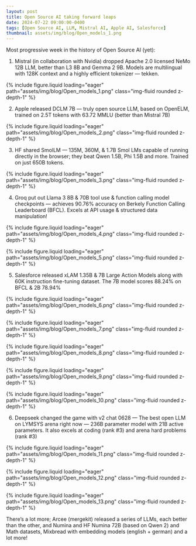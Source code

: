 ```yaml
---
layout: post
title: Open Source AI taking forward leaps
date: 2024-07-22 09:00:00-0400
tags: [Open Source AI, LLM, Mistral AI, Apple AI, Salesforce]
thumbnail: assets/img/blog/Open_models_1.png
---
```



Most progressive week in the history of Open Source AI (yet):

1. Mistral (in collaboration with Nvidia) dropped Apache 2.0 licensed NeMo 12B LLM, better than L3 8B and Gemma 2 9B. Models are multilingual with 128K context and a highly efficient tokenizer — tekken.

{% include figure.liquid loading="eager" path="assets/img/blog/Open_models_1.png" class="img-fluid rounded z-depth-1" %}

2. Apple released DCLM 7B — truly open source LLM, based on OpenELM, trained on 2.5T tokens with 63.72 MMLU (better than Mistral 7B)

{% include figure.liquid loading="eager" path="assets/img/blog/Open_models_2.png" class="img-fluid rounded z-depth-1" %}

3. HF shared SmolLM — 135M, 360M, & 1.7B Smol LMs capable of running directly in the browser; they beat Qwen 1.5B, Phi 1.5B and more. Trained on just 650B tokens.

{% include figure.liquid loading="eager" path="assets/img/blog/Open_models_3.png" class="img-fluid rounded z-depth-1" %}

4. Groq put out Llama 3 8B & 70B tool use & function calling model checkpoints — achieves 90.76% accuracy on Berkely Function Calling Leaderboard (BFCL). Excels at API usage & structured data manipulation!

{% include figure.liquid loading="eager" path="assets/img/blog/Open_models_4.png" class="img-fluid rounded z-depth-1" %}

{% include figure.liquid loading="eager" path="assets/img/blog/Open_models_5.png" class="img-fluid rounded z-depth-1" %}

5. Salesforce released xLAM 1.35B & 7B Large Action Models along with 60K instruction fine-tuning dataset. The 7B model scores 88.24% on BFCL & 2B 78.94%

{% include figure.liquid loading="eager" path="assets/img/blog/Open_models_6.png" class="img-fluid rounded z-depth-1" %}

{% include figure.liquid loading="eager" path="assets/img/blog/Open_models_7.png" class="img-fluid rounded z-depth-1" %}

{% include figure.liquid loading="eager" path="assets/img/blog/Open_models_8.png" class="img-fluid rounded z-depth-1" %}

{% include figure.liquid loading="eager" path="assets/img/blog/Open_models_9.png" class="img-fluid rounded z-depth-1" %}

{% include figure.liquid loading="eager" path="assets/img/blog/Open_models_10.png" class="img-fluid rounded z-depth-1" %}

6. Deepseek changed the game with v2 chat 0628 — The best open LLM on LYMSYS arena right now — 236B parameter model with 21B active parameters. It also excels at coding (rank #3) and arena hard problems (rank #3)

{% include figure.liquid loading="eager" path="assets/img/blog/Open_models_11.png" class="img-fluid rounded z-depth-1" %}

{% include figure.liquid loading="eager" path="assets/img/blog/Open_models_12.png" class="img-fluid rounded z-depth-1" %}

{% include figure.liquid loading="eager" path="assets/img/blog/Open_models_13.png" class="img-fluid rounded z-depth-1" %}

There’s a lot more; Arcee (mergekit) released a series of LLMs, each better than the other, and Numina and HF Numina 72B (based on Qwen 2) and Math datasets, Mixbread with embedding models (english + german) and a lot more!
